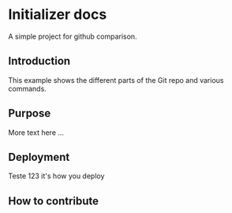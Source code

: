 # Initializer docs

A simple project for github comparison.

## Introduction
This example shows the different parts of the Git repo and various commands.

## Purpose

More text here ...

## Deployment

Teste 123
it's how you deploy

## How to contribute